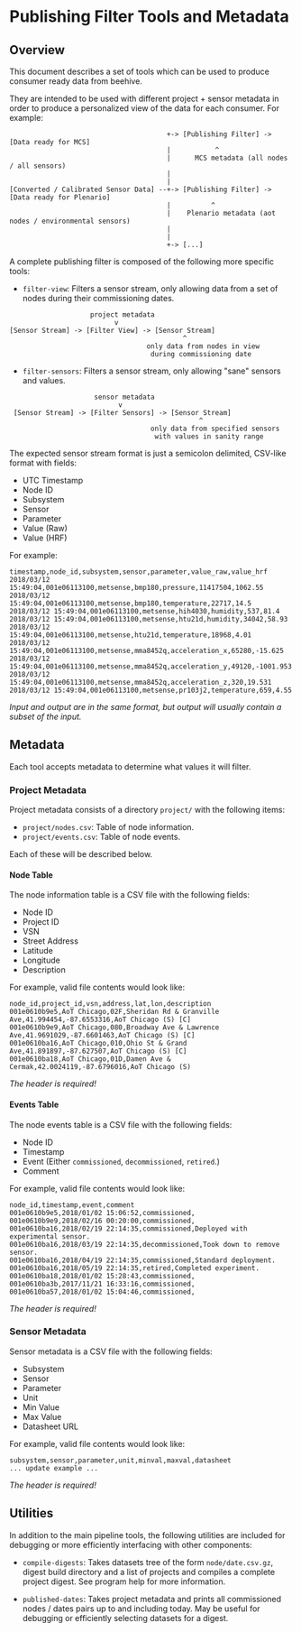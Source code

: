 <!--
waggle_topic=Waggle/Beehive/Operations,Publishing Data
waggle_topic=Waggle/Data,Publishing Data
-->

# Publishing Filter Tools and Metadata

## Overview

This document describes a set of tools which can be used to produce consumer
ready data from beehive.

They are intended to be used with different project + sensor metadata in order
to produce a personalized view of the data for each consumer. For example:

```
                                       +-> [Publishing Filter] -> [Data ready for MCS]
                                       |           ^
                                       |      MCS metadata (all nodes / all sensors)
                                       |
                                       |
[Converted / Calibrated Sensor Data] --+-> [Publishing Filter] -> [Data ready for Plenario]
                                       |          ^
                                       |    Plenario metadata (aot nodes / environmental sensors)
                                       |
                                       |
                                       +-> [...]
```

A complete publishing filter is composed of the following more specific tools:

* `filter-view`: Filters a sensor stream, only allowing data from a set of nodes during their commissioning dates.
```
                    project metadata
                          v
[Sensor Stream] -> [Filter View] -> [Sensor Stream]
                                           ^
                                  only data from nodes in view
                                   during commissioning date
```

* `filter-sensors`: Filters a sensor stream, only allowing "sane" sensors and values.
```
                     sensor metadata
                           v
 [Sensor Stream] -> [Filter Sensors] -> [Sensor Stream]
                                               ^
                                   only data from specified sensors
                                    with values in sanity range
```

The expected sensor stream format is just a semicolon delimited, CSV-like format with fields:

* UTC Timestamp
* Node ID
* Subsystem
* Sensor
* Parameter
* Value (Raw)
* Value (HRF)

For example:

```
timestamp,node_id,subsystem,sensor,parameter,value_raw,value_hrf
2018/03/12 15:49:04,001e06113100,metsense,bmp180,pressure,11417504,1062.55
2018/03/12 15:49:04,001e06113100,metsense,bmp180,temperature,22717,14.5
2018/03/12 15:49:04,001e06113100,metsense,hih4030,humidity,537,81.4
2018/03/12 15:49:04,001e06113100,metsense,htu21d,humidity,34042,58.93
2018/03/12 15:49:04,001e06113100,metsense,htu21d,temperature,18968,4.01
2018/03/12 15:49:04,001e06113100,metsense,mma8452q,acceleration_x,65280,-15.625
2018/03/12 15:49:04,001e06113100,metsense,mma8452q,acceleration_y,49120,-1001.953
2018/03/12 15:49:04,001e06113100,metsense,mma8452q,acceleration_z,320,19.531
2018/03/12 15:49:04,001e06113100,metsense,pr103j2,temperature,659,4.55
```

_Input and output are in the same format, but output will usually contain a subset of the input._

## Metadata

Each tool accepts metadata to determine what values it will filter.

### Project Metadata

Project metadata consists of a directory `project/` with the following items:

* `project/nodes.csv`: Table of node information.
* `project/events.csv`: Table of node events.

Each of these will be described below.

#### Node Table

The node information table is a CSV file with the following fields:

* Node ID
* Project ID
* VSN
* Street Address
* Latitude
* Longitude
* Description

For example, valid file contents would look like:

```
node_id,project_id,vsn,address,lat,lon,description
001e0610b9e5,AoT Chicago,02F,Sheridan Rd & Granville Ave,41.994454,-87.6553316,AoT Chicago (S) [C]
001e0610b9e9,AoT Chicago,080,Broadway Ave & Lawrence Ave,41.9691029,-87.6601463,AoT Chicago (S) [C]
001e0610ba16,AoT Chicago,010,Ohio St & Grand Ave,41.891897,-87.627507,AoT Chicago (S) [C]
001e0610ba18,AoT Chicago,01D,Damen Ave & Cermak,42.0024119,-87.6796016,AoT Chicago (S)
```

_The header is required!_

#### Events Table

The node events table is a CSV file with the following fields:

* Node ID
* Timestamp
* Event (Either `commissioned`, `decommissioned`, `retired`.)
* Comment

For example, valid file contents would look like:

```
node_id,timestamp,event,comment
001e0610b9e5,2018/01/02 15:06:52,commissioned,
001e0610b9e9,2018/02/16 00:20:00,commissioned,
001e0610ba16,2018/02/19 22:14:35,commissioned,Deployed with experimental sensor.
001e0610ba16,2018/03/19 22:14:35,decommissioned,Took down to remove sensor.
001e0610ba16,2018/04/19 22:14:35,commissioned,Standard deployment.
001e0610ba16,2018/05/19 22:14:35,retired,Completed experiment.
001e0610ba18,2018/01/02 15:28:43,commissioned,
001e0610ba3b,2017/11/21 16:33:16,commissioned,
001e0610ba57,2018/01/02 15:04:46,commissioned,
```

_The header is required!_

### Sensor Metadata

Sensor metadata is a CSV file with the following fields:

* Subsystem
* Sensor
* Parameter
* Unit
* Min Value
* Max Value
* Datasheet URL

For example, valid file contents would look like:

```
subsystem,sensor,parameter,unit,minval,maxval,datasheet
... update example ...
```

_The header is required!_

## Utilities

In addition to the main pipeline tools, the following utilities are included for
debugging or more efficiently interfacing with other components:

* `compile-digests`: Takes datasets tree of the form `node/date.csv.gz`, digest
build directory and a list of projects and compiles a complete project digest.
See program help for more information.

* `published-dates`: Takes project metadata and prints all commissioned nodes /
dates pairs up to and including today. May be useful for debugging or efficiently
selecting datasets for a digest.
